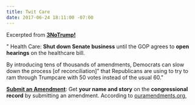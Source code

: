 ```yaml
---
title: Twit Care
date: 2017-06-24 18:11:00 -07:00
---
```


Excerpted from [**3NoTrump!**](http://www.3notrump.org/weekly-actions-june-20-2017/)

" Health Care: **Shut down Senate business** until the GOP agrees to **open hearings** on the healthcare bill.

By introducing tens of thousands of amendments, Democrats can slow down the process [of reconciliation]” that Republicans are using to try to ram through Trumpcare with 50 votes instead of the usual 60."


**[Submit an Amendment](https://www.ouramendments.org/)**: Get **your name and story** on the **congressional record** by submitting an amendment. According to [ouramendments.org](https://www.ouramendments.org/), 

